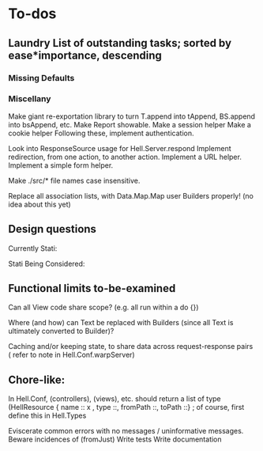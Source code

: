 # To-dos

## Laundry List of outstanding tasks; sorted by ease*importance, descending

### Missing Defaults

### Miscellany

Make giant re-exportation library to turn T.append into tAppend, 
  BS.append into bsAppend, etc.
Make Report showable.
Make a session helper
Make a cookie helper
Following these, implement authentication.

Look into ResponseSource usage for Hell.Server.respond
Implement redirection, from one action, to another action.
Implement a URL helper.
Implement a simple form helper.

Make ./src/* file names case insensitive.

Replace all association lists, with Data.Map.Map
user Builders properly! (no idea about this yet)

## Design questions  

Currently Stati:

Stati Being Considered:

## Functional limits to-be-examined

Can all View code share scope? (e.g. all run within a do {})

Where (and how) can Text be replaced with Builders (since all Text is
ultimately converted to Builder)?

Caching and/or keeping state, to share data across request-response pairs
( refer to note in Hell.Conf.warpServer)

## Chore-like:

In Hell.Conf, (controllers), (views), etc. should return a list of type
(HellResource { name :: x ,  type ::, fromPath ::, toPath ::} ; of course,
first define this in Hell.Types

Eviscerate common errors with no messages / uninformative messages.
  Beware incidences of (fromJust)
Write tests
Write documentation
